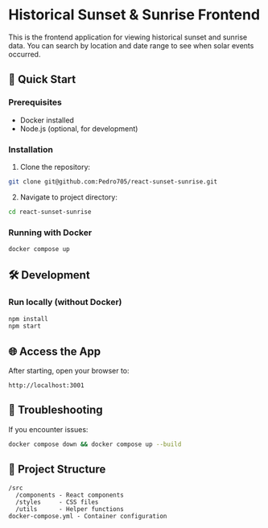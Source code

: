 # Historical Sunset & Sunrise Frontend

This is the frontend application for viewing historical sunset and sunrise data. You can search by location and date range to see when solar events occurred.

## 🚀 Quick Start

### Prerequisites
- Docker installed
- Node.js (optional, for development)

### Installation
1. Clone the repository:
```bash
git clone git@github.com:Pedro705/react-sunset-sunrise.git
```

2. Navigate to project directory:
```bash
cd react-sunset-sunrise
```

### Running with Docker
```bash
docker compose up
```

## 🛠 Development

### Run locally (without Docker)
```bash
npm install
npm start
```

## 🌐 Access the App
After starting, open your browser to:
```
http://localhost:3001
```

## 🐛 Troubleshooting
If you encounter issues:
```bash
docker compose down && docker compose up --build
```

## 📂 Project Structure
```
/src
  /components - React components
  /styles     - CSS files
  /utils      - Helper functions
docker-compose.yml - Container configuration
```